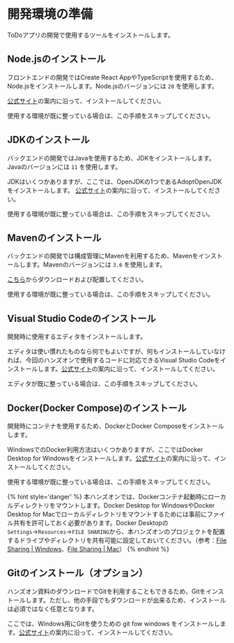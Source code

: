 # 開発環境の準備

ToDoアプリの開発で使用するツールをインストールします。

## Node.jsのインストール

フロントエンドの開発ではCreate React AppやTypeScriptを使用するため、Node.jsをインストールします。Node.jsのバージョンには `20` を使用します。

[公式サイト](https://nodejs.org/)の案内に沿って、インストールしてください。

使用する環境が既に整っている場合は、この手順をスキップしてください。

## JDKのインストール

バックエンドの開発ではJavaを使用するため、JDKをインストールします。Javaのバージョンには `11` を使用します。

JDKはいくつかありますが、ここでは、OpenJDKの1つであるAdoptOpenJDKをインストールします。
[公式サイト](https://adoptium.net/temurin/releases/?version=11)の案内に沿って、インストールしてください。

使用する環境が既に整っている場合は、この手順をスキップしてください。

## Mavenのインストール

バックエンドの開発では構成管理にMavenを利用するため、Mavenをインストールします。Mavenのバージョンには `3.6` を使用します。

[こちら](https://archive.apache.org/dist/maven/maven-3/3.6.3/binaries/)からダウンロードおよび配置してください。

使用する環境が既に整っている場合は、この手順をスキップしてください。

## Visual Studio Codeのインストール

開発時に使用するエディタをインストールします。

エディタは使い慣れたものなら何でもよいですが、何もインストールしていなければ、今回のハンズオンで使用するコードに対応できるVisual Studio Codeをインストールします。[公式サイト](https://azure.microsoft.com/ja-jp/products/visual-studio-code/)の案内に沿って、インストールしてください。

エディタが既に整っている場合は、この手順をスキップしてください。

## Docker(Docker Compose)のインストール

開発時にコンテナを使用するため、DockerとDocker Composeをインストールします。

WindowsでのDocker利用方法はいくつかありますが、ここではDocker Desktop for Windowsをインストールします。[公式サイト](https://docs.docker.com/docker-for-windows/install/)の案内に沿って、インストールしてください。

使用する環境が既に整っている場合は、この手順をスキップしてください。

{% hint style='danger' %}
本ハンズオンでは、Dockerコンテナ起動時にローカルディレクトリをマウントします。Docker Desktop for WindowsやDocker Desktop for Macでローカルディレクトリをマウントするためには事前にファイル共有を許可しておく必要があります。Docker Desktopの`Settings`→`Resources`→`FILE SHARING`から、本ハンズオンのプロジェクトを配置するドライブやディレクトリを共有可能に設定しておいてください。（参考：[File Sharing | Windows](https://docs.docker.com/desktop/settings/windows/#file-sharing)、[File Sharing | Mac](https://docs.docker.com/desktop/settings/mac/#file-sharing)）
{% endhint %}

## Gitのインストール（オプション）

ハンズオン資料のダウンロードでGitを利用することもできるため、Gitをインストールします。ただし、他の手段でもダウンロードが出来るため、インストールは必須ではなく任意となります。

ここでは、Windows用にGitを使うための git fow windows をインストールします。[公式サイト](https://gitforwindows.org/)の案内に沿って、インストールしてください。